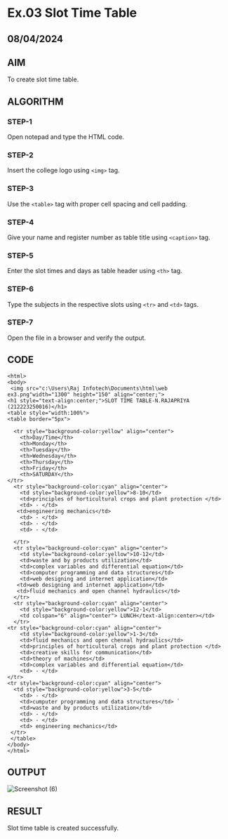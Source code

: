 # Ex.03 Slot Time Table
## 08/04/2024
## AIM
  To create slot time table.

## ALGORITHM
### STEP-1
  Open notepad and type the HTML code.

### STEP-2
  Insert the college logo using ```<img>``` tag.

### STEP-3
  Use the ```<table>``` tag with proper cell spacing and cell padding.  

### STEP-4
  Give your name and register number as table title using ```<caption>``` tag.

### STEP-5
  Enter the slot times and days as table header using ```<th>``` tag.
  
### STEP-6
  Type the subjects in the respective slots using ```<tr>``` and ```<td>``` tags.
 
### STEP-7
  Open the file in a browser and verify the output.
  
## CODE
```
<html>
<body>
 <img src="c:\Users\Raj Infotech\Documents\html\web ex3.png"width="1300" height="150" align="center;">
<h1 style="text-align:center;">SLOT TIME TABLE-N.RAJAPRIYA (212223250016)</h1>
<table style="width:100%">
<table border="5px">
  
  <tr style="background-color:yellow" align="center">
    <th>Day/Time</th>
    <th>Monday</th> 
    <th>Tuesday</th>
    <th>Wednesday</th>
    <th>Thursday</th>
    <th>Friday</th>
    <th>SATURDAY</th>
</tr>
  <tr style="background-color:cyan" align="center">
    <td style="background-color:yellow">8-10</td>
    <td>principles of horticultural crops and plant protection </td>
    <td> - </td>
   <td>engineering mechanics</td>
    <td> - </td>
    <td> - </td>
    <td> - </td>

  </tr>
  <tr style="background-color:cyan" align="center">
    <td style="background-color:yellow">10-12</td>
    <td>waste and by products utilization</td>
    <td>complex variables and differential equation</td>
    <td>computer programming and data structures</td>
    <td>web designing and internet application</td>
   <td>web designing and internet application</td>
   <td>fluid mechanics and open channel hydraulics</td>
  </tr>
  <tr style="background-color:cyan" align="center">
    <td style="background-color:yellow">12-1</td>
    <td colspan="6" align="center"> LUNCH</text-align:center></td>
  </tr>
<tr style="background-color:cyan" align="center">
    <td style="background-color:yellow">1-3</td>
    <td>fluid mechanics and open chennal hydraulics</td>
    <td>principles of horticultural crops and plant protection </td>
    <td>creative skills for communication</td>
    <td>theory of machines</td>
    <td>complex variables and differential equation</td>
    <td> - </td>
</tr>
<tr style="background-color:cyan" align="center">
  <td style="background-color:yellow">3-5</td>
    <td> - </td>
    <td>cumputer programming and data structures</td> `
    <td>waste and by products utilization</td> 
    <td> - </td> 
    <td> - </td> 
    <td> engineering mechanics</td>
 </tr> 
 </table> 
</body>
</html>
```


## OUTPUT
![Screenshot (6)](https://github.com/rajapriya1111/Ex03/assets/166101070/0b442b8c-94ca-4f50-b1a5-552aa49a00cc)



## RESULT
 Slot time table is created successfully.
